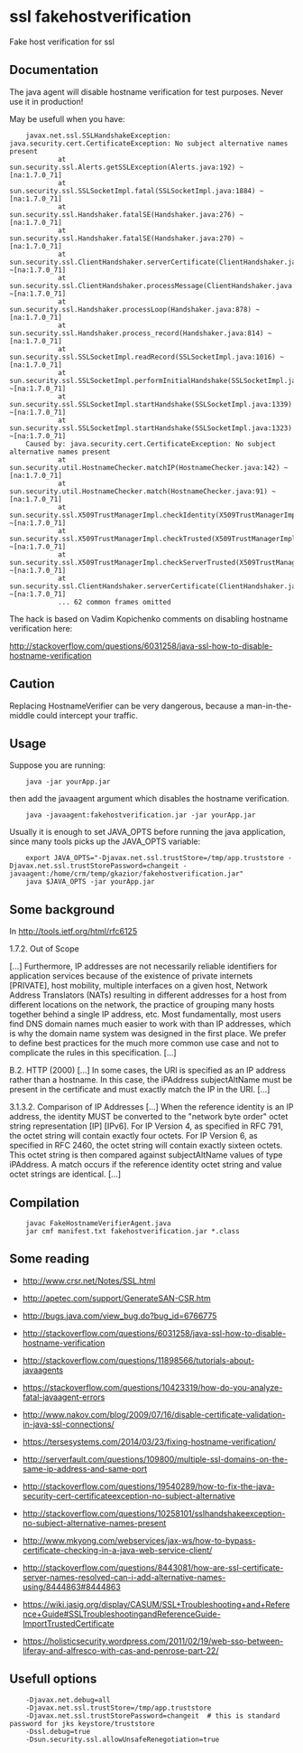 # ssl fakehostverification

   Fake host verification for ssl

## Documentation

   The java agent will disable hostname verification for test purposes.
   Never use it in production!

   May be usefull when you have:
   
        javax.net.ssl.SSLHandshakeException: java.security.cert.CertificateException: No subject alternative names present
                at sun.security.ssl.Alerts.getSSLException(Alerts.java:192) ~[na:1.7.0_71]
                at sun.security.ssl.SSLSocketImpl.fatal(SSLSocketImpl.java:1884) ~[na:1.7.0_71]
                at sun.security.ssl.Handshaker.fatalSE(Handshaker.java:276) ~[na:1.7.0_71]
                at sun.security.ssl.Handshaker.fatalSE(Handshaker.java:270) ~[na:1.7.0_71]
                at sun.security.ssl.ClientHandshaker.serverCertificate(ClientHandshaker.java:1439) ~[na:1.7.0_71]
                at sun.security.ssl.ClientHandshaker.processMessage(ClientHandshaker.java:209) ~[na:1.7.0_71]
                at sun.security.ssl.Handshaker.processLoop(Handshaker.java:878) ~[na:1.7.0_71]
                at sun.security.ssl.Handshaker.process_record(Handshaker.java:814) ~[na:1.7.0_71]
                at sun.security.ssl.SSLSocketImpl.readRecord(SSLSocketImpl.java:1016) ~[na:1.7.0_71]
                at sun.security.ssl.SSLSocketImpl.performInitialHandshake(SSLSocketImpl.java:1312) ~[na:1.7.0_71]
                at sun.security.ssl.SSLSocketImpl.startHandshake(SSLSocketImpl.java:1339) ~[na:1.7.0_71]
                at sun.security.ssl.SSLSocketImpl.startHandshake(SSLSocketImpl.java:1323) ~[na:1.7.0_71]
        Caused by: java.security.cert.CertificateException: No subject alternative names present
                at sun.security.util.HostnameChecker.matchIP(HostnameChecker.java:142) ~[na:1.7.0_71]
                at sun.security.util.HostnameChecker.match(HostnameChecker.java:91) ~[na:1.7.0_71]
                at sun.security.ssl.X509TrustManagerImpl.checkIdentity(X509TrustManagerImpl.java:347) ~[na:1.7.0_71]
                at sun.security.ssl.X509TrustManagerImpl.checkTrusted(X509TrustManagerImpl.java:203) ~[na:1.7.0_71]
                at sun.security.ssl.X509TrustManagerImpl.checkServerTrusted(X509TrustManagerImpl.java:126) ~[na:1.7.0_71]
                at sun.security.ssl.ClientHandshaker.serverCertificate(ClientHandshaker.java:1421) ~[na:1.7.0_71]
                ... 62 common frames omitted

   The hack is based on Vadim Kopichenko comments on disabling hostname verification here:

   http://stackoverflow.com/questions/6031258/java-ssl-how-to-disable-hostname-verification


## Caution

   Replacing HostnameVerifier can be very dangerous, because a man-in-the-middle could intercept your traffic.

## Usage

   Suppose you are running:

        java -jar yourApp.jar

   then add the javaagent argument which disables the hostname verification.

        java -javaagent:fakehostverification.jar -jar yourApp.jar

   Usually it is enough to set JAVA_OPTS before running the java application, since many tools picks up the JAVA_OPTS variable:

        export JAVA_OPTS="-Djavax.net.ssl.trustStore=/tmp/app.truststore -Djavax.net.ssl.trustStorePassword=changeit -javaagent:/home/crm/temp/gkazior/fakehostverification.jar"
        java $JAVA_OPTS -jar yourApp.jar


## Some background

   In http://tools.ietf.org/html/rfc6125

   1.7.2.  Out of Scope

   [...]
   Furthermore, IP addresses are not necessarily
   reliable identifiers for application services because of the
   existence of private internets [PRIVATE], host mobility, multiple
   interfaces on a given host, Network Address Translators (NATs)
   resulting in different addresses for a host from different
   locations on the network, the practice of grouping many hosts
   together behind a single IP address, etc.  Most fundamentally,
   most users find DNS domain names much easier to work with than IP
   addresses, which is why the domain name system was designed in the
   first place.  We prefer to define best practices for the much more
   common use case and not to complicate the rules in this
   specification.
   [...]

   B.2.  HTTP (2000)
   [...]
   In some cases, the URI is specified as an IP address rather than a
   hostname.  In this case, the iPAddress subjectAltName must be present
   in the certificate and must exactly match the IP in the URI.
   [...]

   3.1.3.2.  Comparison of IP Addresses
   [...]
   When the reference identity is an IP address, the identity MUST be
   converted to the "network byte order" octet string representation
   [IP] [IPv6].  For IP Version 4, as specified in RFC 791, the octet
   string will contain exactly four octets.  For IP Version 6, as
   specified in RFC 2460, the octet string will contain exactly sixteen
   octets.  This octet string is then compared against subjectAltName
   values of type iPAddress.  A match occurs if the reference identity
   octet string and value octet strings are identical.
   [...]


## Compilation

        javac FakeHostnameVerifierAgent.java
        jar cmf manifest.txt fakehostverification.jar *.class

## Some reading

   * http://www.crsr.net/Notes/SSL.html
   * http://apetec.com/support/GenerateSAN-CSR.htm

   * http://bugs.java.com/view_bug.do?bug_id=6766775
   * http://stackoverflow.com/questions/6031258/java-ssl-how-to-disable-hostname-verification
   * http://stackoverflow.com/questions/11898566/tutorials-about-javaagents
   * https://stackoverflow.com/questions/10423319/how-do-you-analyze-fatal-javaagent-errors

   * http://www.nakov.com/blog/2009/07/16/disable-certificate-validation-in-java-ssl-connections/
   * https://tersesystems.com/2014/03/23/fixing-hostname-verification/
   * http://serverfault.com/questions/109800/multiple-ssl-domains-on-the-same-ip-address-and-same-port
   * http://stackoverflow.com/questions/19540289/how-to-fix-the-java-security-cert-certificateexception-no-subject-alternative
   * http://stackoverflow.com/questions/10258101/sslhandshakeexception-no-subject-alternative-names-present
   * http://www.mkyong.com/webservices/jax-ws/how-to-bypass-certificate-checking-in-a-java-web-service-client/
   * http://stackoverflow.com/questions/8443081/how-are-ssl-certificate-server-names-resolved-can-i-add-alternative-names-using/8444863#8444863

   * https://wiki.jasig.org/display/CASUM/SSL+Troubleshooting+and+Reference+Guide#SSLTroubleshootingandReferenceGuide-ImportTrustedCertificate
   * https://holisticsecurity.wordpress.com/2011/02/19/web-sso-between-liferay-and-alfresco-with-cas-and-penrose-part-22/

##  Usefull options

        -Djavax.net.debug=all
        -Djavax.net.ssl.trustStore=/tmp/app.truststore
        -Djavax.net.ssl.trustStorePassword=changeit  # this is standard password for jks keystore/truststore
        -Dssl.debug=true
        -Dsun.security.ssl.allowUnsafeRenegotiation=true

